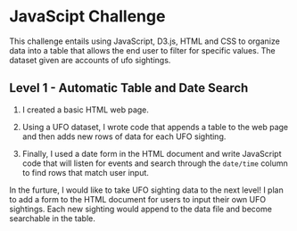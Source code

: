 # JavaScipt Challenge 
This challenge entails using JavaScript, D3.js, HTML and CSS to organize data into a table that allows the end user to filter for specific values. The dataset given are accounts of ufo sightings. 

## Level 1 - Automatic Table and Date Search

1. I created a basic HTML web page.

2. Using a UFO dataset, I wrote code that appends a table to the web page and then adds new rows of data for each UFO sighting.

3. Finally, I used a date form in the HTML document and write JavaScript code that will listen for events and search through the `date/time` column to find rows that match user input.

In the furture, I would like to take UFO sighting data to the next level! I plan to add a form to the HTML document for users to input their own UFO sightings. Each new sighting would append to the data file and become searchable in the table.  